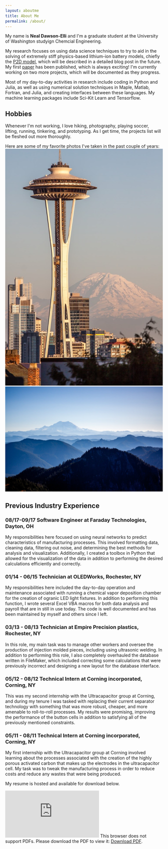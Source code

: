 ```yaml
---
layout: aboutme
title: About Me
permalink: /about/
---
```


My name is **Neal Dawson-Elli** and I'm a graduate student at the University of Washington studyign Chemcial Engineering. 

My research focuses on using data science techniques to try to aid in the solving of extremely stiff physics-based lithium-ion battery models, chiefly the [P2D model](link), which will
be described in a detailed blog post in the future.  My first [paper](http://jes.ecsdl.org/content/165/2/A1.abstract?ct) has been published, which is always exciting!
I'm currently working on two more projects, which will be documented as they progress.

Most of my day-to-day activities in research include coding in Python and Julia, as well as using numerical solution techniques in Maple, Matlab, Fortran, and Julia, and creating interfaces
between these languages.  My machine learning packages include Sci-Kit Learn and Tensorflow.

## Hobbies

Whenever I'm not working, I love hiking, photography, playing soccer, lifting, running, tinkering, and prototyping.  As I get time, the 
projects list will be fleshed out more thoroughly.

Here are some of my favorite photos I've taken in the past couple of years:
![pic1](/img/camera/seattle.jpg)![pic2](/img/camera/mountains.jpg)

## Previous Industry Experience

### 08/17-09/17 Software Engineer at Faraday Technologies, Dayton, OH

My responsibilities here focused on using neural networks to predict characteristics of manufacturing processes.  This involved formatting data, cleaning data, filtering out
noise, and determining the best methods for analysis and visualization.  Additionally, I created a toolbox in Python that allowed for the visualization of the data
in addition to performing the desired calculations efficiently and correctly.

### 01/14 - 06/15 Technician at OLEDWorks, Rochester, NY

My responsibilities here included the day-to-day operation and maintenance associated with running a chemical vapor deposition chamber for
the creation of ogranic LED light fixtures.  In addition to performing this function, I wrote several Excel VBA macros for both data analysis and payroll 
that are in still in use today.  The code is well documented and has been maintained by myself and others since I left.

### 03/13 - 08/13 Technician at Empire Precision plastics, Rochester, NY

In this role, my main task was to manage other workers and oversee the production of injection molded pieces, including using ultrasonic welding.  In addition 
to performing this role, I also completely overhauled the database written in FileMaker, which included correcting some calculations that were previously 
incorrect and designing a new layout for the database interface.

### 05/12 - 08/12 Technical Intern at Corning incorporated, Corning, NY

This was my second internship with the Ultracapacitor group at Corning, and during my tenure I was tasked with replacing their current separator technology with 
something that was more robust, cheaper, and more amenable to roll-to-roll processes.  My results were promising, improving the performance of the button cells in addition
to satisfying all of the previously mentioned constraints.

### 05/11 - 08/11 Technical Intern at Corning incorporated, Corning, NY

My first internship with the Ultracapacitor group at Corning involved learning about the processes associated with the creation of the highly porous activated carbon
that makes up the electrodes in the ultracapacitor cell.  My task was to tweak the manufacturing process in order to reduce costs and reduce any wastes that were 
being produced.  
 
My resume is hosted and available for download below.

<div>
<object data="https://nealde.github.io/img/Neal_Dawson_Elli_Resume_2018.pdf" type="application/pdf" width="100%" height="1000px">
    <embed src="https://nealde.github.io/img/Neal_Dawson_Elli_Resume_2018.pdf">
        This browser does not support PDFs. Please download the PDF to view it: <a href="https://nealde.github.io/img/Neal_Dawson_Elli_Resume_2018.pdf">Download PDF</a>.</p>
    </embed>
</object>
</div>